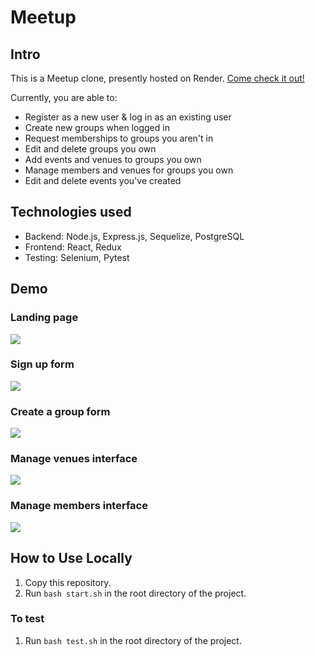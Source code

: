 # Meetup

## Intro

This is a Meetup clone, presently hosted on Render. <a href="https://cameron-meetup-auth.onrender.com/">Come check it out!</a>

Currently, you are able to:
- Register as a new user & log in as an existing user
- Create new groups when logged in
- Request memberships to groups you aren't in
- Edit and delete groups you own
- Add events and venues to groups you own
- Manage members and venues for groups you own
- Edit and delete events you've created

## Technologies used

- Backend: Node.js, Express.js, Sequelize, PostgreSQL
- Frontend: React, Redux
- Testing: Selenium, Pytest

## Demo

### Landing page

<img src="https://i.gyazo.com/4253e7106a1c1eaa3062a87ba30ca327.png">

### Sign up form

<img src="https://i.gyazo.com/26407c844f2ec985326f10edb8600b1e.png">

### Create a group form

<img src="https://i.gyazo.com/08e1dae1537bcbbc0735feff7208d56e.png">

### Manage venues interface

<img src="https://i.gyazo.com/89126b9ecb186bca7e59e696ed59eb23.png">

### Manage members interface

<img src="https://i.gyazo.com/e6231aacbbc75b0f08fb66ed236bb018.png">

## How to Use Locally

1. Copy this repository.
2. Run `bash start.sh` in the root directory of the project.

### To test
1. Run `bash test.sh` in the root directory of the project.
